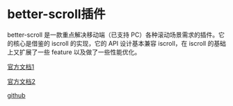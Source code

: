 # better-scroll插件

better-scroll 是一款重点解决移动端（已支持 PC）各种滚动场景需求的插件。它的核心是借鉴的 iscroll 的实现，它的 API 设计基本兼容 iscroll，在 iscroll 的基础上又扩展了一些 feature 以及做了一些性能优化。


[官方文档1](https://ustbhuangyi.github.io/better-scroll/#/zh)

[官方文档2](https://better-scroll.github.io/docs/zh-CN/guide/)

[github](https://github.com/ustbhuangyi/better-scroll)

